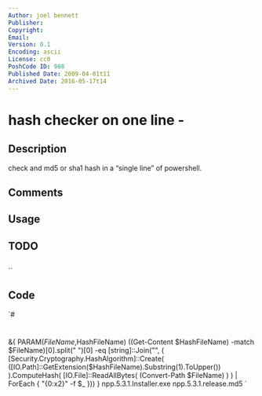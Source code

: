 ```yaml
---
Author: joel bennett
Publisher: 
Copyright: 
Email: 
Version: 0.1
Encoding: ascii
License: cc0
PoshCode ID: 988
Published Date: 2009-04-01t11
Archived Date: 2016-05-17t14
---
```


# hash checker on one line - 

## Description

check and md5 or sha1 hash in a “single line” of powershell.

## Comments



## Usage



## TODO



## 

``

## Code

`#
 #
 &{ 
   PARAM($FileName,$HashFileName) 
   ((Get-Content $HashFileName) -match $FileName)[0].split(" ")[0] -eq 
   [string]::Join("", (
     [Security.Cryptography.HashAlgorithm]::Create(
       ([IO.Path]::GetExtension($HashFileName).Substring(1).ToUpper())
     ).ComputeHash( 
       [IO.File]::ReadAllBytes( (Convert-Path $FileName) 
     )
   ) | ForEach { "{0:x2}" -f $_ }))
 } npp.5.3.1.Installer.exe npp.5.3.1.release.md5
`

